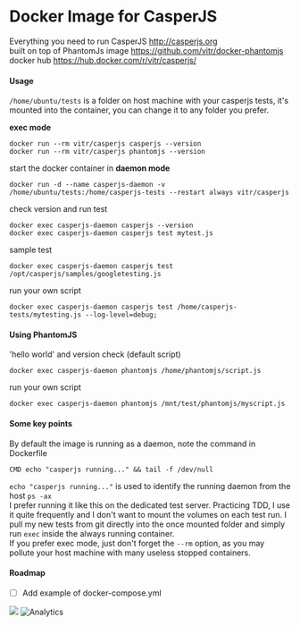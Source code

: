# Docker Image for CasperJS
Everything you need to run CasperJS http://casperjs.org  
built on top of PhantomJs image https://github.com/vitr/docker-phantomjs  
docker hub https://hub.docker.com/r/vitr/casperjs/

#### Usage
`/home/ubuntu/tests` is a folder on host machine with your casperjs tests, it's mounted into the container, you can change it to any folder you prefer.

**exec mode**

    docker run --rm vitr/casperjs casperjs --version
    docker run --rm vitr/casperjs phantomjs --version

start the docker container in **daemon mode**

    docker run -d --name casperjs-daemon -v /home/ubuntu/tests:/home/casperjs-tests --restart always vitr/casperjs

check version and run test

    docker exec casperjs-daemon casperjs --version
    docker exec casperjs-daemon casperjs test mytest.js
 
sample test
  
    docker exec casperjs-daemon casperjs test /opt/casperjs/samples/googletesting.js

run your own script

    docker exec casperjs-daemon casperjs test /home/casperjs-tests/mytesting.js --log-level=debug;

#### Using PhantomJS
'hello world' and version check (default script)

    docker exec casperjs-daemon phantomjs /home/phantomjs/script.js

run your own script

    docker exec casperjs-daemon phantomjs /mnt/test/phantomjs/myscript.js

#### Some key points
By default the image is running as a daemon, note the command in Dockerfile 

    CMD echo "casperjs running..." && tail -f /dev/null
`echo "casperjs running..."` is used to identify the running daemon from the host `ps -ax`  
I prefer running it like this on the dedicated test server. Practicing TDD, I use it quite frequently and I don't want to mount the volumes on each test run. I pull my new tests from git directly into the once mounted folder and simply run `exec` inside the always running container.  
If you prefer exec mode, just don't forget the `--rm` option, as you may pollute your host machine with many useless stopped containers.

#### Roadmap
* [ ] Add example of docker-compose.yml


[![](https://badge.imagelayers.io/vitr/casperjs:latest.svg)](https://imagelayers.io/?images=vitr/casperjs:latest 'Get your own badge on imagelayers.io') 
![Analytics](https://vitr-analytics.appspot.com/UA-75628680-1/docker-casperjs?flat-gif)
